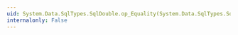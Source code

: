 ```yaml
---
uid: System.Data.SqlTypes.SqlDouble.op_Equality(System.Data.SqlTypes.SqlDouble,System.Data.SqlTypes.SqlDouble)
internalonly: False
---
```


